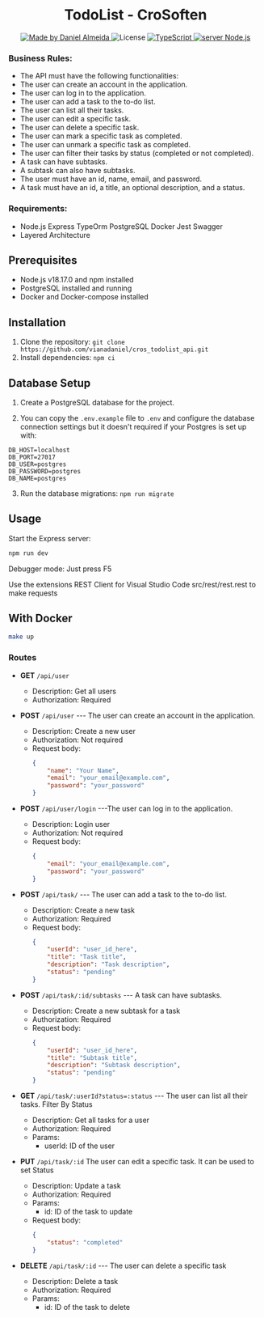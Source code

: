 <h1 align="center">
    TodoList - CroSoften
</h1>

<p align="center">
  <a href="https://www.linkedin.com/in/daniel-viana-almeida/">
    <img
        alt="Made by Daniel Almeida"
        src="https://img.shields.io/badge/MADE%20BY-Daniel%20Almeida-%230077b5?style=flat-square&logo=linkedin">
  </a>

  <img alt="License" src="https://img.shields.io/badge/license-MIT-%20brightgreen?style=flat-square&logo=">

  <a href="https://www.typescript.com/">
    <img
        alt="TypeScript"
        src="https://img.shields.io/badge/STACK-TypeScript-%230077b5?style=flat-square&logo=TypeScript">
  </a>
  <a href="">
    <img
        alt="server Node.js"
        src="https://img.shields.io/badge/Server-Node.js-%23339933?style=flat-square&logo=node.js">
  </a>

</p>

### Business Rules:

-   The API must have the following functionalities:
-   The user can create an account in the application.
-   The user can log in to the application.
-   The user can add a task to the to-do list.
-   The user can list all their tasks.
-   The user can edit a specific task.
-   The user can delete a specific task.
-   The user can mark a specific task as completed.
-   The user can unmark a specific task as completed.
-   The user can filter their tasks by status (completed or not completed).
-   A task can have subtasks.
-   A subtask can also have subtasks.
-   The user must have an id, name, email, and password.
-   A task must have an id, a title, an optional description, and a status.

### Requirements:

-   Node.js Express TypeOrm PostgreSQL Docker Jest Swagger
-   Layered Architecture

## Prerequisites

-   Node.js v18.17.0 and npm installed
-   PostgreSQL installed and running
-   Docker and Docker-compose installed

## Installation

1. Clone the repository: `git clone https://github.com/vianadaniel/cros_todolist_api.git`
2. Install dependencies: `npm ci`

## Database Setup

1. Create a PostgreSQL database for the project.

2. You can copy the `.env.example` file to `.env` and configure the database connection settings but it doesn't required if your Postgres is set up with:

```
DB_HOST=localhost
DB_PORT=27017
DB_USER=postgres
DB_PASSWORD=postgres
DB_NAME=postgres
```

3. Run the database migrations: `npm run migrate`

## Usage

Start the Express server:

```bash
npm run dev

```

Debugger mode: Just press F5

Use the extensions REST Client for Visual Studio Code
src/rest/rest.rest to make requests

## With Docker

```bash
make up

```

### Routes

-   **GET** `/api/user`

    -   Description: Get all users
    -   Authorization: Required

-   **POST** `/api/user` --- The user can create an account in the application.

    -   Description: Create a new user
    -   Authorization: Not required
    -   Request body:
        ```json
        {
            "name": "Your Name",
            "email": "your_email@example.com",
            "password": "your_password"
        }
        ```

-   **POST** `/api/user/login` ---The user can log in to the application.

    -   Description: Login user
    -   Authorization: Not required
    -   Request body:
        ```json
        {
            "email": "your_email@example.com",
            "password": "your_password"
        }
        ```

-   **POST** `/api/task/` --- The user can add a task to the to-do list.

    -   Description: Create a new task
    -   Authorization: Required
    -   Request body:
        ```json
        {
            "userId": "user_id_here",
            "title": "Task title",
            "description": "Task description",
            "status": "pending"
        }
        ```

-   **POST** `/api/task/:id/subtasks` --- A task can have subtasks.

    -   Description: Create a new subtask for a task
    -   Authorization: Required
    -   Request body:
        ```json
        {
            "userId": "user_id_here",
            "title": "Subtask title",
            "description": "Subtask description",
            "status": "pending"
        }
        ```

-   **GET** `/api/task/:userId?status=:status` --- The user can list all their tasks. Filter By Status

    -   Description: Get all tasks for a user
    -   Authorization: Required
    -   Params:
        -   userId: ID of the user

-   **PUT** `/api/task/:id` The user can edit a specific task. It can be used to set Status

    -   Description: Update a task
    -   Authorization: Required
    -   Params:
        -   id: ID of the task to update
    -   Request body:
        ```json
        {
            "status": "completed"
        }
        ```

-   **DELETE** `/api/task/:id` --- The user can delete a specific task
    -   Description: Delete a task
    -   Authorization: Required
    -   Params:
        -   id: ID of the task to delete
